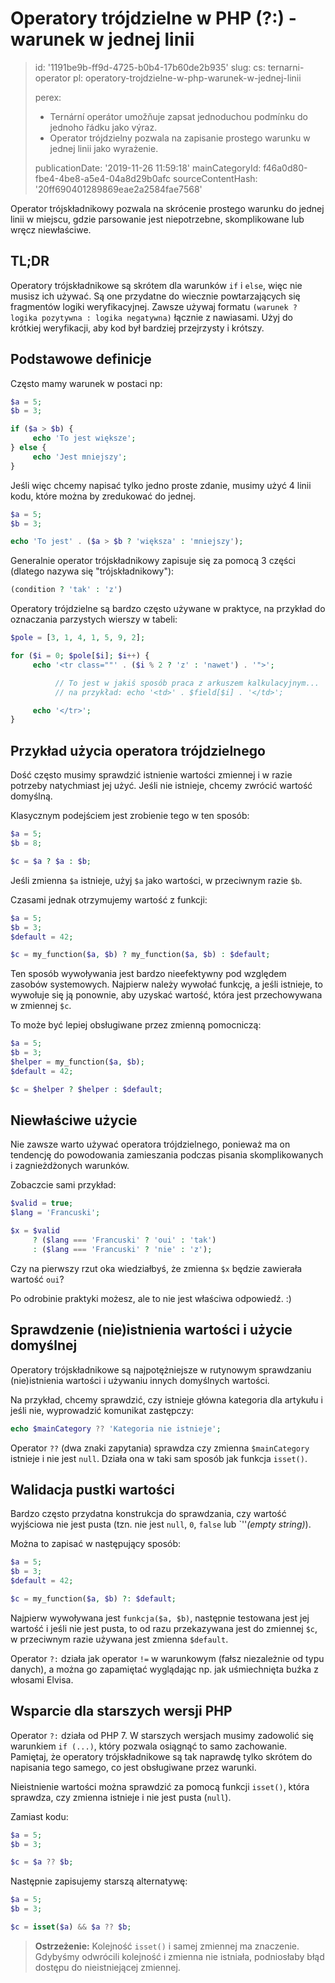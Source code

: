 Operatory trójdzielne w PHP (?:) - warunek w jednej linii
=========================================================

> id: '1191be9b-ff9d-4725-b0b4-17b60de2b935'
> slug:
> 	cs: ternarni-operator
> 	pl: operatory-trojdzielne-w-php-warunek-w-jednej-linii
> 
> perex:
> 	- Ternární operátor umožňuje zapsat jednoduchou podmínku do jednoho řádku jako výraz.
> 	- Operator trójdzielny pozwala na zapisanie prostego warunku w jednej linii jako wyrażenie.
> 
> publicationDate: '2019-11-26 11:59:18'
> mainCategoryId: f46a0d80-fbe4-4be8-a5e4-04a8d29b0afc
> sourceContentHash: '20ff690401289869eae2a2584fae7568'

Operator trójskładnikowy pozwala na skrócenie prostego warunku do jednej linii w miejscu, gdzie parsowanie jest niepotrzebne, skomplikowane lub wręcz niewłaściwe.

TL;DR
------

Operatory trójskładnikowe są skrótem dla warunków `if` i `else`, więc nie musisz ich używać. Są one przydatne do wiecznie powtarzających się fragmentów logiki weryfikacyjnej. Zawsze używaj formatu `(warunek ? logika pozytywna : logika negatywna)` łącznie z nawiasami. Użyj do krótkiej weryfikacji, aby kod był bardziej przejrzysty i krótszy.

Podstawowe definicje
------------------

Często mamy warunek w postaci np:

```php
$a = 5;
$b = 3;

if ($a > $b) {
     echo 'To jest większe';
} else {
     echo 'Jest mniejszy';
}
```

Jeśli więc chcemy napisać tylko jedno proste zdanie, musimy użyć 4 linii kodu, które można by zredukować do jednej.

```php
$a = 5;
$b = 3;

echo 'To jest' . ($a > $b ? 'większa' : 'mniejszy');
```

Generalnie operator trójskładnikowy zapisuje się za pomocą 3 części (dlatego nazywa się "trójskładnikowy"):

```php
(condition ? 'tak' : 'z')
```

Operatory trójdzielne są bardzo często używane w praktyce, na przykład do oznaczania parzystych wierszy w tabeli:

```php
$pole = [3, 1, 4, 1, 5, 9, 2];

for ($i = 0; $pole[$i]; $i++) {
     echo '<tr class=""' . ($i % 2 ? 'z' : 'nawet') . '">';

          // To jest w jakiś sposób praca z arkuszem kalkulacyjnym...
          // na przykład: echo '<td>' . $field[$i] . '</td>';

     echo '</tr>';
}
```

Przykład użycia operatora trójdzielnego
------------------------------------

Dość często musimy sprawdzić istnienie wartości zmiennej i w razie potrzeby natychmiast jej użyć. Jeśli nie istnieje, chcemy zwrócić wartość domyślną.

Klasycznym podejściem jest zrobienie tego w ten sposób:

```php
$a = 5;
$b = 8;

$c = $a ? $a : $b;
```

Jeśli zmienna `$a` istnieje, użyj `$a` jako wartości, w przeciwnym razie `$b`.

Czasami jednak otrzymujemy wartość z funkcji:

```php
$a = 5;
$b = 3;
$default = 42;

$c = my_function($a, $b) ? my_function($a, $b) : $default;
```

Ten sposób wywoływania jest bardzo nieefektywny pod względem zasobów systemowych. Najpierw należy wywołać funkcję, a jeśli istnieje, to wywołuje się ją ponownie, aby uzyskać wartość, która jest przechowywana w zmiennej `$c`.

To może być lepiej obsługiwane przez zmienną pomocniczą:

```php
$a = 5;
$b = 3;
$helper = my_function($a, $b);
$default = 42;

$c = $helper ? $helper : $default;
```

Niewłaściwe użycie
------------------

Nie zawsze warto używać operatora trójdzielnego, ponieważ ma on tendencję do powodowania zamieszania podczas pisania skomplikowanych i zagnieżdżonych warunków.

Zobaczcie sami przykład:

```php
$valid = true;
$lang = 'Francuski';

$x = $valid
     ? ($lang === 'Francuski' ? 'oui' : 'tak')
     : ($lang === 'Francuski' ? 'nie' : 'z');
```

Czy na pierwszy rzut oka wiedziałbyś, że zmienna `$x` będzie zawierała wartość `oui`?

Po odrobinie praktyki możesz, ale to nie jest właściwa odpowiedź. :)

Sprawdzenie (nie)istnienia wartości i użycie domyślnej
--------------------

Operatory trójskładnikowe są najpotężniejsze w rutynowym sprawdzaniu (nie)istnienia wartości i używaniu innych domyślnych wartości.

Na przykład, chcemy sprawdzić, czy istnieje główna kategoria dla artykułu i jeśli nie, wyprowadzić komunikat zastępczy:

```php
echo $mainCategory ?? 'Kategoria nie istnieje';
```

Operator `??` (dwa znaki zapytania) sprawdza czy zmienna `$mainCategory` istnieje i nie jest `null`. Działa ona w taki sam sposób jak funkcja `isset()`.

Walidacja pustki wartości
-----------------------------

Bardzo często przydatna konstrukcja do sprawdzania, czy wartość wyjściowa nie jest pusta (tzn. nie jest `null`, `0`, `false` lub `''*(empty string)*).

Można to zapisać w następujący sposób:

```php
$a = 5;
$b = 3;
$default = 42;

$c = my_function($a, $b) ?: $default;
```

Najpierw wywoływana jest `funkcja($a, $b)`, następnie testowana jest jej wartość i jeśli nie jest pusta, to od razu przekazywana jest do zmiennej `$c`, w przeciwnym razie używana jest zmienna `$default`.

Operator `?:` działa jak operator `!=` w warunkowym (fałsz niezależnie od typu danych), a można go zapamiętać wyglądając np. jak uśmiechnięta buźka z włosami Elvisa.

Wsparcie dla starszych wersji PHP
----------------------------

Operator `?:` działa od PHP 7. W starszych wersjach musimy zadowolić się warunkiem `if (...)`, który pozwala osiągnąć to samo zachowanie. Pamiętaj, że operatory trójskładnikowe są tak naprawdę tylko skrótem do napisania tego samego, co jest obsługiwane przez warunki.

Nieistnienie wartości można sprawdzić za pomocą funkcji `isset()`, która sprawdza, czy zmienna istnieje i nie jest pusta (`null`).

Zamiast kodu:

```php
$a = 5;
$b = 3;

$c = $a ?? $b;
```

Następnie zapisujemy starszą alternatywę:

```php
$a = 5;
$b = 3;

$c = isset($a) && $a ?? $b;
```

> **Ostrzeżenie:** Kolejność `isset()` i samej zmiennej ma znaczenie. Gdybyśmy odwrócili kolejność i zmienna nie istniała, podniosłaby błąd dostępu do nieistniejącej zmiennej.
